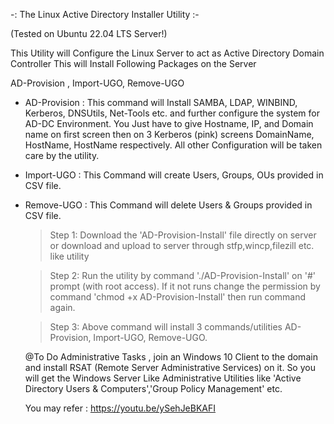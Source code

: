 -: The Linux Active Directory Installer Utility :-

(Tested on Ubuntu 22.04 LTS Server!)

This Utility will Configure the Linux Server to act as Active Directory Domain Controller
This will Install Following Packages on the Server

AD-Provision , Import-UGO, Remove-UGO

* AD-Provision : This command will Install SAMBA, LDAP, WINBIND, Kerberos, DNSUtils, Net-Tools etc. and further configure the system for AD-DC Environment.
  You Just have to give Hostname, IP, and Domain name on first screen then on 3 Kerberos (pink) screens DomainName, HostName, HostName respectively.
  All other Configuration will be taken care by the utility.

* Import-UGO : This Command will create Users, Groups, OUs provided in CSV file.
* Remove-UGO : This Command will delete Users & Groups provided in CSV file.

  >Step 1:
          Download the 'AD-Provision-Install' file directly on server or download and upload to server through stfp,wincp,filezill etc. like utility
  
  >Step 2:
          Run the utility by command './AD-Provision-Install' on '#' prompt (with root access).
          If it not runs change the permission by command 'chmod +x AD-Provision-Install' then run command again.
  
  >Step 3:
          Above command will install 3 commands/utilities AD-Provision, Import-UGO, Remove-UGO.

  @To Do Administrative Tasks , join an Windows 10 Client to the domain and install RSAT (Remote Server Administrative Services) on it.
  So you will get the Windows Server Like Administrative Utilities like 'Active Directory Users & Computers','Group Policy Management' etc.

  You may refer : https://youtu.be/ySehJeBKAFI
  

  
          

